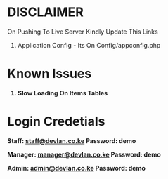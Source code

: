 # DISCLAIMER

On Pushing To Live Server Kindly Update This Links <br>

1. Application Config - Its On Config/appconfig.php <b>

# Known Issues
1. Slow Loading On Items Tables

# Login Credetials

Staff: staff@devlan.co.ke
Password: demo

Manager: manager@devlan.co.ke
Password: demo

Admin: admin@devlan.co.ke
Password: demo
